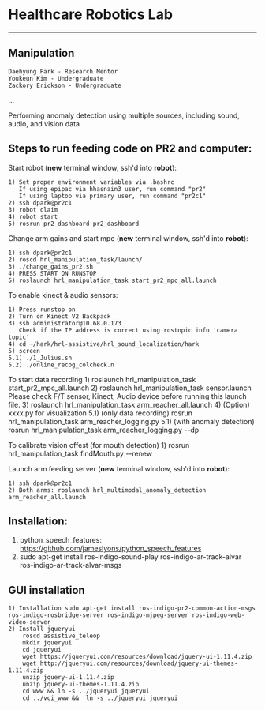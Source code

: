 Healthcare Robotics Lab
=======================

-------------------

Manipulation 
----------------------------

    Daehyung Park - Research Mentor
    Youkeun Kim - Undergraduate
    Zackory Erickson - Undergraduate

...


Performing anomaly detection using multiple sources, including sound, audio, and vision data


Steps to run feeding code on PR2 and computer:
----------------------------------------------


Start robot (**new** terminal window, ssh'd into **robot**):

    1) Set proper environment variables via .bashrc
       If using epipac via hhasnain3 user, run command "pr2"
       If using laptop via primary user, run command "pr2c1"
    2) ssh dpark@pr2c1
    3) robot claim
    4) robot start
    5) rosrun pr2_dashboard pr2_dashboard 


Change arm gains and start mpc (**new** terminal window, ssh'd into **robot**):
    
    1) ssh dpark@pr2c1
    2) roscd hrl_manipulation_task/launch/
    3) ./change_gains_pr2.sh
    4) PRESS START ON RUNSTOP
    5) roslaunch hrl_manipulation_task start_pr2_mpc_all.launch

To enable kinect & audio sensors:

    1) Press runstop on
    2) Turn on Kinect V2 Backpack
    3) ssh administrator@10.68.0.173
       Check if the IP address is correct using rostopic info 'camera topic'
    4) cd ~/hark/hrl-assistive/hrl_sound_localization/hark
    5) screen
    5.1) ./1_Julius.sh
    5.2) ./online_recog_colcheck.n

To start data recording
    1) roslaunch hrl_manipulation_task start_pr2_mpc_all.launch
    2) roslaunch hrl_manipulation_task sensor.launch
       Please check F/T sensor, Kinect, Audio device before running this launch file.
    3) roslaunch hrl_manipulation_task arm_reacher_all.launch
    4) (Option) xxxx.py for visualization
    5.1) (only data recording) rosrun hrl_manipulation_task arm_reacher_logging.py
    5.1) (with anomaly detection) rosrun hrl_manipulation_task arm_reacher_logging.py --dp
       

To calibrate vision offest (for mouth detection)
    1) rosrun hrl_manipulation_task findMouth.py --renew    








Launch arm feeding server (**new** terminal window, ssh'd into **robot**):
   
    1) ssh dpark@pr2c1
    2) Both arms: roslaunch hrl_multimodal_anomaly_detection arm_reacher_all.launch
    
        
Installation:
----------------------------
1) python_speech_features: https://github.com/jameslyons/python_speech_features     
2) sudo apt-get install ros-indigo-sound-play ros-indigo-ar-track-alvar ros-indigo-ar-track-alvar-msgs


GUI installation
----------------------------
    1) Installation sudo apt-get install ros-indigo-pr2-common-action-msgs ros-indigo-rosbridge-server ros-indigo-mjpeg-server ros-indigo-web-video-server
    2) Install jqueryui
        roscd assistive_teleop
        mkdir jqueryui
        cd jqueryui
        wget https://jqueryui.com/resources/download/jquery-ui-1.11.4.zip
        wget http://jqueryui.com/resources/download/jquery-ui-themes-1.11.4.zip
        unzip jquery-ui-1.11.4.zip
        unzip jquery-ui-themes-1.11.4.zip
        cd www && ln -s ../jqueryui jqueryui
        cd ../vci_www &&  ln -s ../jqueryui jqueryui


